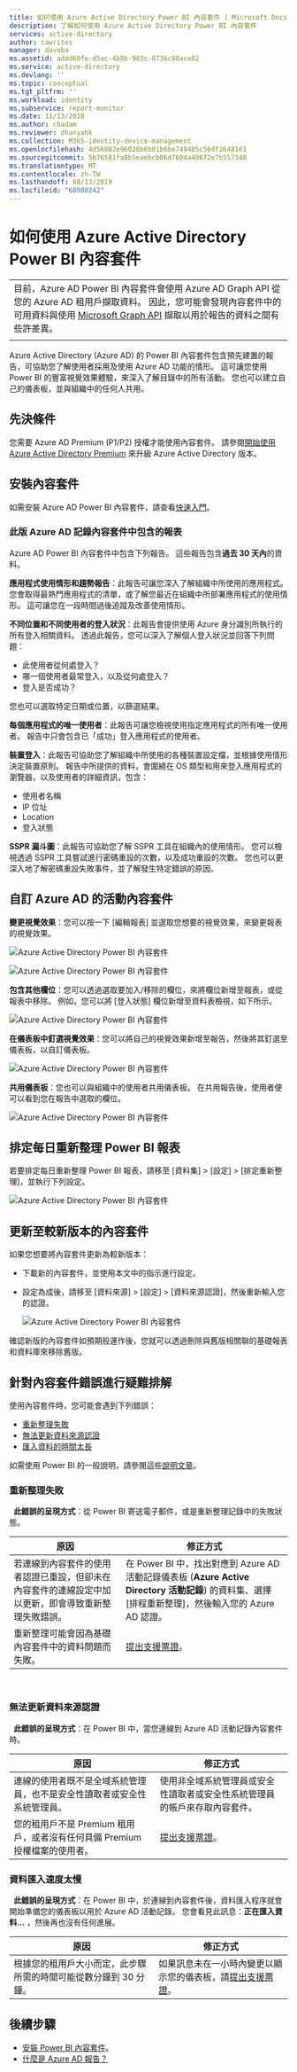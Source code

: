 ```yaml
---
title: 如何使用 Azure Active Directory Power BI 內容套件 | Microsoft Docs
description: 了解如何使用 Azure Active Directory Power BI 內容套件
services: active-directory
author: cawrites
manager: daveba
ms.assetid: addd60fe-d5ac-4b8b-983c-0736c80ace02
ms.service: active-directory
ms.devlang: ''
ms.topic: conceptual
ms.tgt_pltfrm: ''
ms.workload: identity
ms.subservice: report-monitor
ms.date: 11/13/2018
ms.author: chadam
ms.reviewer: dhanyahk
ms.collection: M365-identity-device-management
ms.openlocfilehash: 4d56802e96028b6b01b6be749405c56df2648161
ms.sourcegitcommit: 5b76581fa8b5eaebcb06d7604a40672e7b557348
ms.translationtype: MT
ms.contentlocale: zh-TW
ms.lasthandoff: 08/13/2019
ms.locfileid: "68988242"
---
```

# <a name="how-to-use-the-azure-active-directory-power-bi-content-pack"></a>如何使用 Azure Active Directory Power BI 內容套件

|  |
|--|
|目前，Azure AD Power BI 內容套件會使用 Azure AD Graph API 從您的 Azure AD 租用戶擷取資料。 因此，您可能會發現內容套件中的可用資料與使用 [Microsoft Graph API](concept-reporting-api.md) 擷取以用於報告的資料之間有些許差異。 |
|  |

Azure Active Directory (Azure AD) 的 Power BI 內容套件包含預先建置的報告，可協助您了解使用者採用及使用 Azure AD 功能的情形。 這可讓您使用 Power BI 的豐富視覺效果體驗，來深入了解目錄中的所有活動。 您也可以建立自己的儀表板，並與組織中的任何人共用。 

## <a name="prerequisites"></a>先決條件

您需要 Azure AD Premium (P1/P2) 授權才能使用內容套件。 請參閱[開始使用 Azure Active Directory Premium](../fundamentals/active-directory-get-started-premium.md) 來升級 Azure Active Directory 版本。

## <a name="install-the-content-pack"></a>安裝內容套件

如需安裝 Azure AD Power BI 內容套件，請查看[快速入門](quickstart-install-power-bi-content-pack.md)。

### <a name="reports-included-in-this-version-of-azure-ad-logs-content-pack"></a>此版 Azure AD 記錄內容套件中包含的報表

Azure AD Power BI 內容套件中包含下列報告。 這些報告包含**過去 30 天內**的資料。

**應用程式使用情形和趨勢報告**：此報告可讓您深入了解組織中所使用的應用程式。 您會取得最熱門應用程式的清單，或了解您最近在組織中所部署應用程式的使用情形。 這可讓您在一段時間過後追蹤及改善使用情形。

**不同位置和不同使用者的登入狀況**：此報告會提供使用 Azure 身分識別所執行的所有登入相關資料。 透過此報告，您可以深入了解個人登入狀況並回答下列問題：

- 此使用者從何處登入？
- 哪一個使用者最常登入，以及從何處登入？ 
- 登入是否成功？  
 
您也可以選取特定日期或位置，以篩選結果。

**每個應用程式的唯一使用者**：此報告可讓您檢視使用指定應用程式的所有唯一使用者。 報告中只會包含已「成功」登入應用程式的使用者。

**裝置登入**：此報告可協助您了解組織中所使用的各種裝置設定檔，並根據使用情形決定裝置原則。 報告中所提供的資料，會圍繞在 OS 類型和用來登入應用程式的瀏覽器，以及使用者的詳細資訊，包含：

- 使用者名稱
- IP 位址
- Location 
- 登入狀態 

**SSPR 漏斗圖**：此報告可協助您了解 SSPR 工具在組織內的使用情形。 您可以檢視透過 SSPR 工具嘗試進行密碼重設的次數，以及成功重設的次數。 您也可以更深入地了解密碼重設失敗事件，並了解發生特定錯誤的原因。 

## <a name="customize-azure-ad-activity-content-pack"></a>自訂 Azure AD 的活動內容套件

**變更視覺效果**：您可以按一下 [編輯報表] 並選取您想要的視覺效果，來變更報表的視覺效果。
 
![Azure Active Directory Power BI 內容套件](./media/howto-power-bi-content-pack/09.png) 
 
![Azure Active Directory Power BI 內容套件](./media/howto-power-bi-content-pack/10.png) 

**包含其他欄位**：您可以透過選取要加入/移除的欄位，來將欄位新增至報表，或從報表中移除。 例如，您可以將 [登入狀態] 欄位新增至資料表檢視，如下所示。 
 
![Azure Active Directory Power BI 內容套件](./media/howto-power-bi-content-pack/11.png) 

**在儀表板中釘選視覺效果**：您可以將自己的視覺效果新增至報告，然後將其釘選至儀表板，以自訂儀表板。 

![Azure Active Directory Power BI 內容套件](./media/howto-power-bi-content-pack/13.png) 
 
**共用儀表板**：您也可以與組織中的使用者共用儀表板。 在共用報告後，使用者便可以看到您在報告中選取的欄位。
 
![Azure Active Directory Power BI 內容套件](./media/howto-power-bi-content-pack/14.png) 

## <a name="schedule-a-daily-refresh-of-your-power-bi-report"></a>排定每日重新整理 Power BI 報表

若要排定每日重新整理 Power BI 報表，請移至 [資料集] > [設定] > [排定重新整理]，並執行下列設定。
 
![Azure Active Directory Power BI 內容套件](./media/howto-power-bi-content-pack/15.png) 

## <a name="update-to-newer-version-of-content-pack"></a>更新至較新版本的內容套件

如果您想要將內容套件更新為較新版本：

- 下載新的內容套件，並使用本文中的指示進行設定。

- 設定為成後，請移至 [資料來源] > [設定] > [資料來源認證]，然後重新輸入您的認證。

    ![Azure Active Directory Power BI 內容套件](./media/howto-power-bi-content-pack/16.png) 

確認新版的內容套件如預期般運作後，您就可以透過刪除與舊版相關聯的基礎報表和資料庫來移除舊版。

## <a name="troubleshoot-content-pack-errors"></a>針對內容套件錯誤進行疑難排解

使用內容套件時，您可能會遇到下列錯誤： 

- [重新整理失敗](#refresh-failed) 
- [無法更新資料來源認證](#failed-to-update-data-source-credentials) 
- [匯入資料的時間太長](#data-import-is-too-slow) 

如需使用 Power BI 的一般說明，請參閱這些[說明文章](https://powerbi.microsoft.com/documentation/powerbi-service-get-started/)。

### <a name="refresh-failed"></a>重新整理失敗 
 
**此錯誤的呈現方式**：從 Power BI 寄送電子郵件，或是重新整理記錄中的失敗狀態。 


| 原因 | 修正方式 |
| ---   | ---        |
| 若連線到內容套件的使用者認證已重設，但卻未在內容套件的連線設定中加以更新，即會導致重新整理失敗錯誤。 | 在 Power BI 中，找出對應到 Azure AD 活動記錄儀表板 (**Azure Active Directory 活動記錄**) 的資料集、選擇 [排程重新整理]，然後輸入您的 Azure AD 認證。 |
| 重新整理可能會因為基礎內容套件中的資料問題而失敗。 | [提出支援票證](../fundamentals/active-directory-troubleshooting-support-howto.md)。|
 
 
### <a name="failed-to-update-data-source-credentials"></a>無法更新資料來源認證 
 
**此錯誤的呈現方式**：在 Power BI 中，當您連線到 Azure AD 活動記錄內容套件時。 

| 原因 | 修正方式 |
| ---   | ---        |
| 連線的使用者既不是全域系統管理員，也不是安全性讀取者或安全性系統管理員。 | 使用非全域系統管理員或安全性讀取者或安全性系統管理員的帳戶來存取內容套件。 |
| 您的租用戶不是 Premium 租用戶，或者沒有任何具備 Premium 授權檔案的使用者。 | [提出支援票證](../fundamentals/active-directory-troubleshooting-support-howto.md)。|
 
### <a name="data-import-is-too-slow"></a>資料匯入速度太慢 
 
**此錯誤的呈現方式**：在 Power BI 中，於連線到內容套件後，資料匯入程序就會開始準備您的儀表板以用於 Azure AD 活動記錄。 您會看見此訊息：**正在匯入資料...** ，然後再也沒有任何進展。  

| 原因 | 修正方式 |
| ---   | ---        |
| 根據您的租用戶大小而定，此步驟所需的時間可能從數分鐘到 30 分鐘。 | 如果訊息未在一小時內變更以顯示您的儀表板，請[提出支援票證](../fundamentals/active-directory-troubleshooting-support-howto.md)。|
  
## <a name="next-steps"></a>後續步驟

* [安裝 Power BI 內容套件](quickstart-install-power-bi-content-pack.md)。
* [什麼是 Azure AD 報告？](overview-reports.md)
